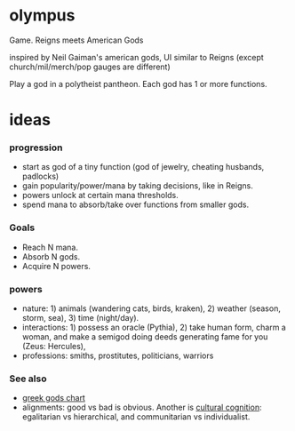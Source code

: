 # olympus
Game. Reigns meets American Gods

inspired by Neil Gaiman's american gods, 
UI similar to Reigns (except church/mil/merch/pop gauges are different)

Play a god in a polytheist pantheon.
Each god has 1 or more functions.

# ideas

### progression
* start as god of a tiny function (god of jewelry, cheating husbands, padlocks)
* gain popularity/power/mana by taking decisions, like in Reigns.
* powers unlock at certain mana thresholds.
* spend mana to absorb/take over functions from smaller gods.

### Goals
* Reach N mana.
* Absorb N gods.
* Acquire N powers.

### powers
* nature: 1) animals (wandering cats, birds, kraken), 2) weather (season, storm, sea), 3) time (night/day).
* interactions: 1) possess an oracle (Pythia), 2) take human form, charm a woman, and make a semigod doing deeds generating fame for you (Zeus: Hercules), 
* professions: smiths, prostitutes, politicians, warriors

### See also
* [greek gods chart](https://ludios.org/greekgods/greek-tree-full.png)
* alignments: good vs bad is obvious. Another is [cultural cognition](https://www.quora.com/If-cultures-can-differ-in-terms-of-hierarchy-egalitarianism-and-individualism-collectivism-what-are-good-examples-of-cultures-each-having-one-of-these-unique-combinations): egalitarian vs hierarchical, and communitarian vs individualist.
